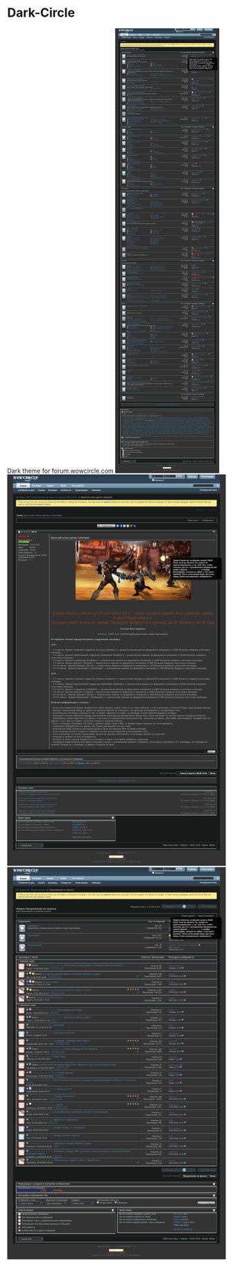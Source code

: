 # Dark-Circle
Dark theme for forum.wowcircle.com
![](https://github.com/4el0ve4ik/Dark-Circle/blob/master/screen-forum.png)
![](https://github.com/4el0ve4ik/Dark-Circle/blob/master/forum-thread.png)
![](https://github.com/4el0ve4ik/Dark-Circle/blob/master/forum-display.png)
